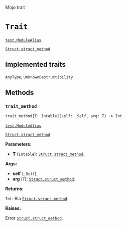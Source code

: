 Mojo trait

# `Trait`

[`test.ModuleAlias`](_index.md#aliases).


[`Struct.struct_method`](Struct-.md#struct_method)


## Implemented traits

`AnyType`, `UnknownDestructibility`

## Methods

### `trait_method`

```mojo
trait_method[T: Intable](self: _Self, arg: T) -> Int
```

[`test.ModuleAlias`](_index.md#aliases).


[`Struct.struct_method`](Struct-.md#struct_method)


**Parameters:**

- **T** (`Intable`): [`Struct.struct_method`](Struct-.md#struct_method).


**Args:**

- **self** (`_Self`)
- **arg** (`T`): [`Struct.struct_method`](Struct-.md#struct_method).


**Returns:**

`Int`: Bla [`Struct.struct_method`](Struct-.md#struct_method).


**Raises:**

Error [`Struct.struct_method`](Struct-.md#struct_method).



